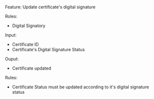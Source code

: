 Feature: Update certificate's digital signature

Roles:
- Digital Signatory

Input:
- Certificate ID
- Certificate's Digital Signature Status

Ouput:
- Certificate updated

Rules:
- Certificate Status must be updated according to it's digital signature status